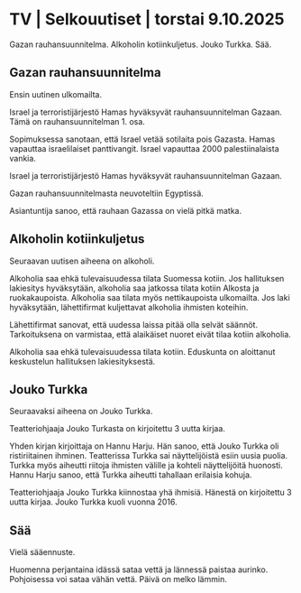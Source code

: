 # TV | Selkouutiset | torstai 9.10.2025

Gazan rauhansuunnitelma. Alkoholin kotiinkuljetus. Jouko Turkka. Sää.

## Gazan rauhansuunnitelma

Ensin uutinen ulkomailta.

Israel ja terroristijärjestö Hamas hyväksyvät rauhansuunnitelman Gazaan. Tämä on rauhansuunnitelman 1. osa.

Sopimuksessa sanotaan, että Israel vetää sotilaita pois Gazasta. Hamas vapauttaa israelilaiset panttivangit. Israel vapauttaa 2000 palestiinalaista vankia.

Israel ja terroristijärjestö Hamas hyväksyvät rauhansuunnitelman Gazaan.

Gazan rauhansuunnitelmasta neuvoteltiin Egyptissä.

Asiantuntija sanoo, että rauhaan Gazassa on vielä pitkä matka.

## Alkoholin kotiinkuljetus

Seuraavan uutisen aiheena on alkoholi.

Alkoholia saa ehkä tulevaisuudessa tilata Suomessa kotiin. Jos hallituksen lakiesitys hyväksytään, alkoholia saa jatkossa tilata kotiin Alkosta ja ruokakaupoista. Alkoholia saa tilata myös nettikaupoista ulkomailta. Jos laki hyväksytään, lähettifirmat kuljettavat alkoholia ihmisten koteihin.

Lähettifirmat sanovat, että uudessa laissa pitää olla selvät säännöt. Tarkoituksena on varmistaa, että alaikäiset nuoret eivät tilaa kotiin alkoholia.

Alkoholia saa ehkä tulevaisuudessa tilata kotiin. Eduskunta on aloittanut keskustelun hallituksen lakiesityksestä.

## Jouko Turkka

Seuraavaksi aiheena on Jouko Turkka.

Teatteriohjaaja Jouko Turkasta on kirjoitettu 3 uutta kirjaa.

Yhden kirjan kirjoittaja on Hannu Harju. Hän sanoo, että Jouko Turkka oli ristiriitainen ihminen. Teatterissa Turkka sai näyttelijöistä esiin uusia puolia. Turkka myös aiheutti riitoja ihmisten välille ja kohteli näyttelijöitä huonosti. Hannu Harju sanoo, että Turkka aiheutti tahallaan erilaisia kohuja.

Teatteriohjaaja Jouko Turkka kiinnostaa yhä ihmisiä. Hänestä on kirjoitettu 3 uutta kirjaa. Jouko Turkka kuoli vuonna 2016.

## Sää

Vielä sääennuste.

Huomenna perjantaina idässä sataa vettä ja lännessä paistaa aurinko. Pohjoisessa voi sataa vähän vettä. Päivä on melko lämmin.
